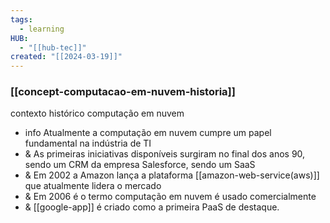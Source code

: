 ```yaml
---
tags:
  - learning
HUB:
  - "[[hub-tec]]"
created: "[[2024-03-19]]"
---
```

### [[concept-computacao-em-nuvem-historia]]

contexto histórico computação em nuvem
- info Atualmente a computação em nuvem cumpre um papel fundamental na indústria de TI
- & As primeiras iniciativas disponíveis surgiram no final dos anos 90, sendo um CRM da empresa Salesforce, sendo um SaaS
- & Em 2002 a Amazon lança a plataforma [[amazon-web-service(aws)]] que atualmente lidera o mercado
- & Em 2006 é o termo computação em nuvem é usado comercialmente 
- & [[google-app]] é criado como a primeira PaaS de destaque.
